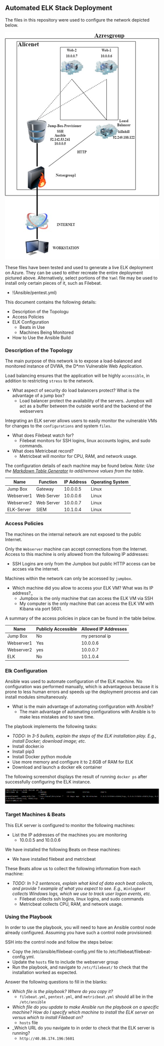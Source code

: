 
## Automated ELK Stack Deployment

The files in this repository were used to configure the network depicted below.

![Cloud-Security Diagram](Diagrams/AzureArch.jpg)

These files have been tested and used to generate a live ELK deployment on Azure. They can be used to either recreate the entire deployment pictured above. Alternatively, select portions of the `Yaml` file may be used to install only certain pieces of it, such as Filebeat.

  - !(Ansible/pentest.yml)

This document contains the following details:
- Description of the Topologu
- Access Policies
- ELK Configuration
  - Beats in Use
  - Machines Being Monitored
- How to Use the Ansible Build


### Description of the Topology

The main purpose of this network is to expose a load-balanced and monitored instance of DVWA, the D*mn Vulnerable Web Application.

Load balancing ensures that the application will be highly `accessible`, in addition to restricting `stress` to the network.
- What aspect of security do load balancers protect? What is the advantage of a jump box?
  - Load balancer protect the availability of the servers. Jumpbox will act as a buffer between the outside world and the backend of the webservers

Integrating an ELK server allows users to easily monitor the vulnerable VMs for changes to the `configurations` and system `files`.
- What does Filebeat watch for?
  - Filebeat monitors for SSH logins, linux accounts logins, and sudo commands.
- What does Metricbeat record?
  - Metricbeat will monitor for CPU, RAM, and network usage.

The configuration details of each machine may be found below.
_Note: Use the [Markdown Table Generator](http://www.tablesgenerator.com/markdown_tables) to add/remove values from the table_.

| Name     | Function | IP Address | Operating System |
|----------|----------|------------|------------------|
| Jump Box | Gateway  | 10.0.0.5  | Linux            |
| Webserver1    |  Web Server        |  10.0.0.6       |      Linux            |
| Webserver2 | Web Server         | 10.0.0.7     |       Linux           |
| ELK-Server  | SIEM        |  10.1.0.4 | Linux                  |

### Access Policies

The machines on the internal network are not exposed to the public Internet. 

Only the `Webserver` machine can accept connections from the Internet. Access to this machine is only allowed from the following IP addresses:
- SSH Logins are only from the Jumpbox but public HTTP access can be accses via the internet.

Machines within the network can only be accessed by `jumpbox`.
- Which machine did you allow to access your ELK VM? What was its IP address?_
  - Jumpbox is the only machine that can access the ELK VM via SSH
  - My computer is the only machine that can access the ELK VM with Kibana via port 5601.

A summary of the access policies in place can be found in the table below.

| Name     | Publicly Accessible | Allowed IP Addresses |
|----------|---------------------|----------------------|
| Jump Box | No            | my personal ip    |
|  Webserver1        |        Yes             |     10.0.0.6
|Webserver2|yes|10.0.0.7
|   ELK       |            No         |              10.1.0.4        |

### Elk Configuration

Ansible was used to automate configuration of the ELK machine. No configuration was performed manually, which is advantageous because it is prone to less human errors and speeds up the deployment process and can install modules simultaneously.
- What is the main advantage of automating configuration with Ansible?
    - The main advantage of automating configurations with Ansible is to make less mistakes and to save time. 

The playbook implements the following tasks:
- _TODO: In 3-5 bullets, explain the steps of the ELK installation play. E.g., install Docker; download image; etc._
- Install docker.io
- Install pip3
- Install Docker python module
- Use more memory and configure it to 2.6GB of RAM for ELK
- Download and launch a docker elk container

The following screenshot displays the result of running `docker ps` after successfully configuring the ELK instance.

![Docker Diagram](Diagrams/docker.png)

### Target Machines & Beats
This ELK server is configured to monitor the following machines:
- List the IP addresses of the machines you are monitoring
  - 10.0.0.5 and 10.0.0.6 

We have installed the following Beats on these machines:
- We have installed filebeat and metricbeat

These Beats allow us to collect the following information from each machine:
- _TODO: In 1-2 sentences, explain what kind of data each beat collects, and provide 1 example of what you expect to see. E.g., `Winlogbeat` collects Windows logs, which we use to track user logon events, etc._
  -  Filebeat collects ssh logins, linux logins, and sudo commands
  -  Metricbeat collects CPU, RAM, and network usage.

### Using the Playbook
In order to use the playbook, you will need to have an Ansible control node already configured. Assuming you have such a control node provisioned: 

SSH into the control node and follow the steps below:
- Copy the /etc/ansible/filebeat-config.yml file to /etc/filebeat/filebeat-config.yml.
- Update the `hosts` file to include the webserver group
- Run the playbook, and navigate to `/etc/filebeat/` to check that the installation worked as expected.

Answer the following questions to fill in the blanks:
- _Which file is the playbook? Where do you copy it?_
  - `filebeat.yml`, `pentest.yml`, and `metricbeat.yml` should all be in the `/etc/ansible`
- _Which file do you update to make Ansible run the playbook on a specific machine? How do I specify which machine to install the ELK server on versus which to install Filebeat on?_
  -  `hosts` file 
- _Which URL do you navigate to in order to check that the ELK server is running?
  -  `http://40.86.174.196:5601`  
